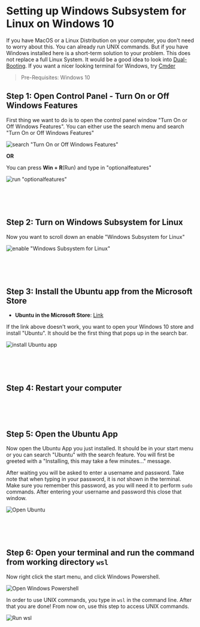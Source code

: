 # Setting up Windows Subsystem for Linux on Windows 10
If you have MacOS or a Linux Distribution on your computer, you don't need to worry about this. You can already run UNIX commands. But if you have Windows installed here is a short-term solution to your problem. This does not replace a full Linux System. It would be a good idea to look into [Dual-Booting](https://hackernoon.com/installing-ubuntu-18-04-along-with-windows-10-dual-boot-installation-for-deep-learning-f4cd91b58557). If you want a nicer looking terminal for Windows, try [Cmder](http://cmder.net/) 

> Pre-Requisites: Windows 10


## Step 1: Open Control Panel - Turn On or Off Windows Features
First thing we want to do is to open the control panel window "Turn On or Off Windows Features".
You can either use the search menu and search "Turn On or Off Windows Features"

![search "Turn On or Off Windows Features"](./img/Step1.png)


**OR**

You can press **Win + R**(Run) and type in "optionalfeatures"

![run "optionalfeatures"](./img/Step1alt.png)



<br/><br/><br/>
## Step 2: Turn on Windows Subsystem for Linux
Now you want to scroll down an enable "Windows Subsystem for Linux"

![enable "Windows Subsystem for Linux"](./img/Step2.png)


<br/><br/><br/>
## Step 3: Install the Ubuntu app from the Microsoft Store
- **Ubuntu in the Microsoft Store**: [Link](https://www.microsoft.com/en-us/p/ubuntu/9nblggh4msv6)

If the link above doesn't work, you want to open your Windows 10 store and install "Ubuntu". It should be the first thing that pops up in the search bar. 

![install Ubuntu app](./img/Step3.png)


<br/><br/><br/>
## Step 4: Restart your computer


<br/><br/><br/>
## Step 5: Open the Ubuntu App
Now open the Ubuntu App you just installed. It should be in your start menu or you can search "Ubuntu" with the search feature.
You will first be greeted with a "Installing, this may take a few minutes..." message.

After waiting you will be asked to enter a username and password. Take note that when typing in your password, it is *not* shown in the terminal. Make sure you remember this password, as you will need it to perform ```sudo``` commands. After entering your username and password this close that window.

![Open Ubuntu](./img/Step4.png)


<br/><br/><br/>
## Step 6: Open your terminal and run the command from working directory ```wsl```
Now right click the start menu, and click Windows Powershell. 

![Open Windows Powershell](./img/Step6a.png)

In order to use UNIX commands, you type in ```wsl``` in the command line. After that you are done! From now on, use this step to access UNIX commands.

![Run wsl](./img/Step6b.png)


